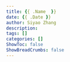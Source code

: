 ```yaml
---
title: {{ .Name  }}
date: {{ .Date }}
author: Siyao Zhang
description:
tags: []
categories: []
ShowToc: false
ShowBreadCrumbs: false
---
```


